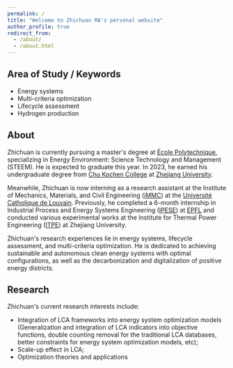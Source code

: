 ```yaml
---
permalink: /
title: "Welcome to Zhichuan MA's personal website"
author_profile: true
redirect_from: 
  - /about/
  - /about.html
---
```

## Area of Study / Keywords
 - Energy systems
 - Multi-criteria optimization
 - Lifecycle assessment
 - Hydrogen production

## About
Zhichuan is currently pursuing a master's degree at [École Polytechnique](https://www.polytechnique.edu/), specializing in Energy Environment: Science Technology and Management (STEEM). He is expected to graduate this year. In 2023, he earned his undergraduate degree from [Chu Kochen College](http://ckc.zju.edu.cn/ckcen/) at [Zhejiang University](https://www.zju.edu.cn/english/).

Meanwhile, Zhichuan is now interning as a research assistant at the Institute of Mechanics, Materials, and Civil Engineering ([iMMC](https://uclouvain.be/en/research-institutes/immc)) at the [Université Catholique de Louvain](https://uclouvain.be/fr/index.html). Previously, he completed a 6-month internship in Industrial Process and Energy Systems Engineering ([IPESE](https://www.epfl.ch/labs/ipese/)) at [EPFL](https://www.epfl.ch/en/) and conducted various experimental works at the Institute for Thermal Power Engineering ([ITPE](http://www.itpe.zju.edu.cn/itpe_en/index.asp)) at Zhejiang University. 

Zhichuan's research experiences lie in energy systems, lifecycle assessment, and multi-criteria optimization. He is dedicated to achieving sustainable and autonomous clean energy systems with optimal configurations, as well as the decarbonization and digitalization of positive energy districts.

## Research
Zhichuan's current research interests include:
 - Integration of LCA frameworks into energy system optimization models (Generalization and integration of LCA indicators into objective functions, double counting removal for the traditional LCA databases, better constraints for energy system optimization models, etc);
 - Scale-up effect in LCA;
 - Optimization theories and applications
